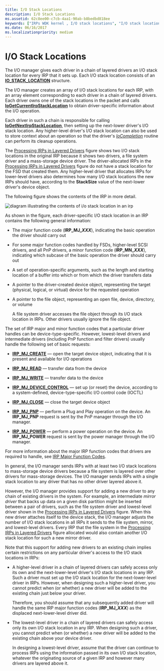 ```yaml
---
title: I/O Stack Locations
description: I/O Stack Locations
ms.assetid: 62c8ee00-c7cb-4aa1-90ab-b8bedbd818ee
keywords: ["IRPs WDK kernel , I/O stack locations", "I/O stack locations WDK kernel", "stack locations WDK kernel", "layered driver I/O stack locations WDK kernel", "IRPs WDK kernel , contents", "IO_STACK_LOCATION structure"]
ms.date: 06/16/2017
ms.localizationpriority: medium
---
```


# I/O Stack Locations





The I/O manager gives each driver in a chain of layered drivers an I/O stack location for every IRP that it sets up. Each I/O stack location consists of an [**IO\_STACK\_LOCATION**](https://docs.microsoft.com/windows-hardware/drivers/ddi/wdm/ns-wdm-_io_stack_location) structure.

The I/O manager creates an array of I/O stack locations for each IRP, with an array element corresponding to each driver in a chain of layered drivers. Each driver owns one of the stack locations in the packet and calls [**IoGetCurrentIrpStackLocation**](https://docs.microsoft.com/windows-hardware/drivers/ddi/wdm/nf-wdm-iogetcurrentirpstacklocation) to obtain driver-specific information about the I/O operation.

Each driver in such a chain is responsible for calling [**IoGetNextIrpStackLocation**](https://docs.microsoft.com/windows-hardware/drivers/ddi/wdm/nf-wdm-iogetnextirpstacklocation), then setting up the next-lower driver's I/O stack location. Any higher-level driver's I/O stack location can also be used to store context about an operation so that the driver's [*IoCompletion*](https://docs.microsoft.com/windows-hardware/drivers/ddi/wdm/nc-wdm-io_completion_routine) routine can perform its cleanup operations.

The [Processing IRPs in Layered Drivers](example-i-o-request---the-details.md#ddk-example-i-o-request---the-details-kg) figure shows two I/O stack locations in the original IRP because it shows two drivers, a file system driver and a mass-storage device driver. The driver-allocated IRPs in the [Processing IRPs in Layered Drivers](example-i-o-request---the-details.md#ddk-example-i-o-request---the-details-kg) figure do not have a stack location for the FSD that created them. Any higher-level driver that allocates IRPs for lower-level drivers also determines how many I/O stack locations the new IRPs should have, according to the **StackSize** value of the next-lower driver's device object.

The following figure shows the contents of the IRP in more detail.

![diagram illustrating the contents of i/o stack location in an irp](images/2irpios.png)

As shown in the figure, each driver-specific I/O stack location in an IRP contains the following general information:

- The major function code (**IRP\_MJ\_*XXX***), indicating the basic operation the driver should carry out

- For some major function codes handled by FSDs, higher-level SCSI drivers, and all PnP drivers, a minor function code (**IRP\_MN\_*XXX***), indicating which subcase of the basic operation the driver should carry out

- A set of operation-specific arguments, such as the length and starting location of a buffer into which or from which the driver transfers data

- A pointer to the driver-created device object, representing the target (physical, logical, or virtual) device for the requested operation

- A pointer to the file object, representing an open file, device, directory, or volume

  A file system driver accesses the file object through its I/O stack location in IRPs. Other drivers usually ignore the file object.

The set of IRP major and minor function codes that a particular driver handles can be device-type-specific. However, lowest-level drivers and intermediate drivers (including PnP function and filter drivers) usually handle the following set of basic requests:

-   [**IRP\_MJ\_CREATE**](https://docs.microsoft.com/windows-hardware/drivers/kernel/irp-mj-create) — open the target device object, indicating that it is present and available for I/O operations

-   [**IRP\_MJ\_READ**](https://docs.microsoft.com/windows-hardware/drivers/kernel/irp-mj-read) — transfer data from the device

-   [**IRP\_MJ\_WRITE**](https://docs.microsoft.com/windows-hardware/drivers/kernel/irp-mj-write) — transfer data to the device

-   [**IRP\_MJ\_DEVICE\_CONTROL**](https://docs.microsoft.com/windows-hardware/drivers/kernel/irp-mj-device-control) — set up (or reset) the device, according to a system-defined, device-type-specific I/O control code (IOCTL)

-   [**IRP\_MJ\_CLOSE**](https://docs.microsoft.com/windows-hardware/drivers/kernel/irp-mj-close) — close the target device object

-   [**IRP\_MJ\_PNP**](https://docs.microsoft.com/windows-hardware/drivers/kernel/irp-mj-pnp) — perform a Plug and Play operation on the device. An **IRP\_MJ\_PNP** request is sent by the PnP manager through the I/O manager.

-   [**IRP\_MJ\_POWER**](https://docs.microsoft.com/windows-hardware/drivers/kernel/irp-mj-power) — perform a power operation on the device. An **IRP\_MJ\_POWER** request is sent by the power manager through the I/O manager.

For more information about the major IRP function codes that drivers are required to handle, see [IRP Major Function Codes](https://docs.microsoft.com/windows-hardware/drivers/kernel/irp-major-function-codes).

In general, the I/O manager sends IRPs with at least two I/O stack locations to mass-storage device drivers because a file system is layered over other drivers for mass-storage devices. The I/O manager sends IRPs with a single stack location to any driver that has no other driver layered above it.

However, the I/O manager provides support for adding a new driver to any chain of existing drivers in the system. For example, an intermediate *mirror driver* that backs up data on a given disk partition might be inserted between a pair of drivers, such as the file system driver and lowest-level driver shown in the [Processing IRPs in Layered Drivers](example-i-o-request---the-details.md#ddk-example-i-o-request---the-details-kg) figure. When this new driver attaches itself to the device stack, the I/O manager adjusts the number of I/O stack locations in all IRPs it sends to the file system, mirror, and lowest-level drivers. Every IRP that the file system in the [Processing IRPs in Layered Drivers](example-i-o-request---the-details.md#ddk-example-i-o-request---the-details-kg) figure allocated would also contain another I/O stack location for such a new mirror driver.

Note that this support for adding new drivers to an existing chain implies certain restrictions on any particular driver's access to the I/O stack locations in IRPs:

- A higher-level driver in a chain of layered drivers can safely access only its own and the next-lower-level driver's I/O stack locations in any IRP. Such a driver must set up the I/O stack location for the next-lower-level driver in IRPs. However, when designing such a higher-level driver, you cannot predict when (or whether) a new driver will be added to the existing chain just below your driver.

  Therefore, you should assume that any subsequently added driver will handle the same IRP major function codes (**IRP\_MJ\_*XXX***) as the displaced next-lower-level driver did.

- The lowest-level driver in a chain of layered drivers can safely access only its own I/O stack location in any IRP. When designing such a driver, you cannot predict when (or whether) a new driver will be added to the existing chain above your device driver.

  In designing a lowest-level driver, assume that the driver can continue to process IRPs using the information passed in its own I/O stack location, whatever the originating source of a given IRP and however many drivers are layered above it.

 

 




